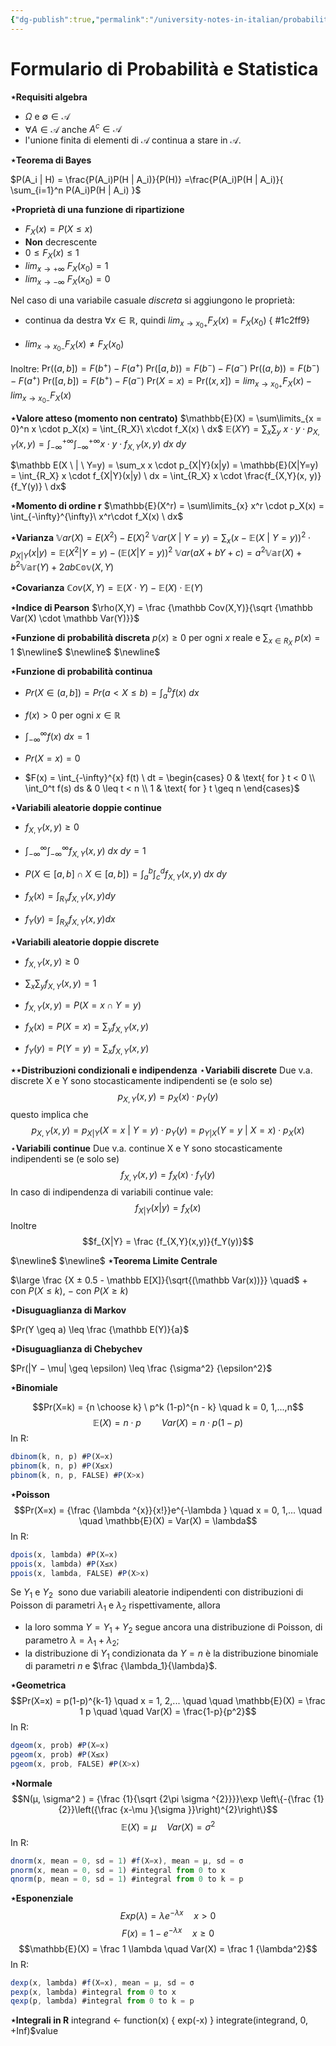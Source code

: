 ```yaml
---
{"dg-publish":true,"permalink":"/university-notes-in-italian/probabilita-e-statistica/teoria/formulario/"}
---
```


# Formulario di Probabilità e Statistica
**$\star$Requisiti algebra**
-   $\Omega$ e $\emptyset \in \mathcal{A}$
-   $\forall A \in \mathcal{A}$ anche $A^c \in \mathcal{A}$
-   l'unione finita di elementi di $\mathcal{A}$ continua a stare in $\mathcal{A}$.

**$\star$Teorema di Bayes**

$P(A_i | H) = \frac{P(A_i)P(H | A_i)}{P(H)} =\frac{P(A_i)P(H | A_i)}{ \sum_{i=1}^n P(A_i)P(H | A_i) }$

**$\star$Proprietà di una funzione di ripartizione**
- $F_X(x) = P(X \leq x)$
- **Non** decrescente
- $0 \leq F_X(x) \leq 1$
- $lim_{x \to +\infty} \ F_X(x_{0})= 1$
- $lim_{x \to -\infty} \ F_X(x_{0})= 0$

Nel caso di una variabile casuale *discreta* si aggiungono le proprietà:
- continua da destra $\forall x \in \mathbb R$, quindi $lim_{x \to x_{0+}}F_X(x)= F_X(x_0)$
{ #1c2ff9}

- $lim_{x \to x_{0-}}F_X(x) \neq F_X(x_0)$

Inoltre:
$\text{Pr}((a,b]) = F(b^+) - F(a^+)$
$\text{Pr}([a,b)) = F(b^-) - F(a^-)$
$\text{Pr}((a,b)) = F(b^-) - F(a^+)$
$\text{Pr}([a,b]) = F(b^+) - F(a^-)$
$\text{Pr}(X = x) = \text{Pr}((x,x])= lim_{x \to x_{0+}}F_X(x) - lim_{x \to x_{0-}}F_X(x)$

**$\star$Valore atteso (momento non centrato)**
$\mathbb{E}(X) = \sum\limits_{x = 0}^n x \cdot p_X(x) = \int_{R_X}\ x\cdot f_X(x) \ dx$
$\mathbb{E}(XY) = \sum_x \sum_y \ x \cdot y \cdot p_{X,Y}(x,y) = \int_{-\infty}^{+\infty} \int_{-\infty}^{+\infty} x \cdot y \cdot f_{X,Y}(x,y) \ dx \ dy$

$\mathbb E(X \ | \ Y=y) = \sum_x x \cdot p_{X|Y}(x|y) = \mathbb{E}(X|Y=y) = \int_{R_X} x \cdot f_{X|Y}(x|y) \ dx = \int_{R_X} x \cdot \frac{f_{X,Y}(x, y)}{f_Y(y)} \ dx$

**$\star$Momento di ordine r**
$\mathbb{E}(X^r) = \sum\limits_{x} x^r \cdot p_X(x) = \int_{-\infty}^{\infty}\ x^r\cdot f_X(x) \ dx$

**$\star$Varianza**
$\mathbb Var(X) = E(X^2) - E(X)^2$
$\mathbb Var(X \ | \ Y=y) = \sum_x (x - \mathbb E(X \ | \ Y=y))^2 \cdot p_{X|Y}(x|y) = \mathbb{E}(X^2 | Y = y) - \left( \mathbb{E}(X | Y = y) \right)^ 2$
$\mathbb{V}ar(a X+b Y+c)=a^{2} \mathbb{Var}(X)+b^{2} \mathbb{Var}(Y)+2 a b \mathbb{\mathbb{Cov}}(X, Y)$

**$\star$Covarianza**
$\mathbb Cov(X,Y) = \mathbb E(X \cdot Y) - \mathbb E(X) \cdot \mathbb E(Y)$

**$\star$Indice di Pearson**
$\rho(X,Y) = \frac {\mathbb Cov(X,Y)}{\sqrt {\mathbb Var(X) \cdot \mathbb Var(Y)}}$

**$\star$Funzione di probabilità discreta**
$p(x) \geq 0$ per ogni $x$ reale e $\sum_{x \in R_X} \ p(x) = 1$
$\newline$
$\newline$
$\newline$

**$\star$Funzione di probabilità continua**
- $Pr(X \in (a,b]) = Pr(a < X \leq b) = \int_{a}^{b} f(x) \ dx$

- $f(x) > 0$ per ogni $x \in \mathbb R$

- $\int_{-\infty}^{\infty} f(x) \ dx = 1$

- $Pr(X=x) = 0$

- $F(x) = \int_{-\infty}^{x} f(t) \ dt = \begin{cases} 0 & \text{ for } t < 0 \\ \int_0^t f(s) ds & 0 \leq t < n \\ 1 & \text{ for } t \geq n \end{cases}$

**$\star$Variabili aleatorie doppie continue**
- $f_{X,Y}(x,y) \geq 0$

- $\int_{-\infty}^{\infty} \int_{-\infty}^{\infty} f_{X, Y}(x, y) \ dx \ dy = 1$

- $P(X \in [a,b] \cap X \in [a,b]) = \int_{a}^{b} \int_{c}^{d} f_{X, Y}(x, y) \ dx \ dy$

- $f_X(x) =\int_{R_Y} f_{X,Y}(x,y) dy$

- $f_Y(y) =\int_{R_X} f_{X,Y}(x,y) dx$

**$\star$Variabili aleatorie doppie discrete**
-   $f_{X,Y}(x,y) \geq 0$

-   $\sum_x \sum_y f_{X, Y}(x, y) = 1$

-   $f_{X,Y}(x,y) = P(X=x \cap Y=y)$

-   $f_X(x) = P(X=x) = \sum_y f_{X, Y}(x, y)$

-   $f_Y(y) = P(Y=y) = \sum_x f_{X, Y}(x, y)$

**$\star \star$Distribuzioni condizionali e indipendenza**
$\star$**Variabili discrete**
Due v.a. discrete X e Y sono stocasticamente indipendenti se (e solo se)
$$p_{X,Y}(x,y) = p_X(x) \cdot p_Y(y)$$
questo implica che
$$p_{X,Y}(x,y) = p_{X|Y}(X=x\ | \ Y=y) \cdot p_Y(y) = p_{Y|X}(Y=y\ | \ X=x) \cdot p_X(x) $$
$\star$**Variabili continue**
Due v.a. continue X e Y sono stocasticamente indipendenti se (e solo se)
$$f_{X,Y}(x,y) = f_X(x) \cdot f_Y(y)$$
In caso di indipendenza di variabili continue vale:
$$f_{X|Y}(x|y) = f_X(x)$$
Inoltre
$$f_{X|Y} = \frac {f_{X,Y}(x,y)}{f_Y(y)}$$

$\newline$
$\newline$
**$\star$Teorema Limite Centrale**

$\large \frac {X ± 0.5 - \mathbb E[X]}{\sqrt{(\mathbb Var(x))}} \quad$ $+$ con $P(X \leq k), \ -$ con $P(X \geq k)$


**$\star$Disuguaglianza di Markov**

$Pr(Y \geq a) \leq \frac {\mathbb E(Y)}{a}$

**$\star$Disuguaglianza di Chebychev**

$Pr(|Y − \mu| \geq \epsilon) \leq \frac {\sigma^2} {\epsilon^2}$

**$\star$Binomiale**

$$Pr(X=k) = {n \choose k} \ p^k (1-p)^{n - k} \quad k = 0, 1,...,n$$
$$
\mathbb{E}(X) = n\cdot p
\quad \quad
Var(X) = n\cdot p(1-p)
$$
In R:
```js
dbinom(k, n, p) #P(X=x)
pbinom(k, n, p) #P(X≤x)
pbinom(k, n, p, FALSE) #P(X>x)
```

**$\star$Poisson**
$$Pr(X=x) = {\frac {\lambda ^{x}}{x!}}e^{-\lambda } \quad x = 0, 1,... \quad \quad \mathbb{E}(X) = Var(X) = \lambda$$
In R:
```js
dpois(x, lambda) #P(X=x)
ppois(x, lambda) #P(X≤x)
ppois(x, lambda, FALSE) #P(X>x)
```
Se $Y_1$ e $Y_2$  sono due variabili aleatorie indipendenti con distribuzioni di Poisson di parametri $\lambda_1$ e $\lambda_2$ rispettivamente, allora
- la loro somma $Y=Y_{1}+Y_{2}$ segue ancora una distribuzione di Poisson, di parametro $\lambda =\lambda _{1}+\lambda _{2}$;
- la distribuzione di $Y_{1}$ condizionata da $Y=n$ è la distribuzione binomiale di parametri $n$ e $\frac {\lambda_1}{\lambda}$.

**$\star$Geometrica**
$$Pr(X=x) = p(1-p)^{k-1} \quad x = 1, 2,... \quad \quad \mathbb{E}(X) = \frac 1 p \quad \quad Var(X) = \frac{1-p}{p^2}$$
In R:
```js
dgeom(x, prob) #P(X=x)
pgeom(x, prob) #P(X≤x)
pgeom(x, prob, FALSE) #P(X>x)
```

**$\star$Normale**
$$N(µ, \sigma^2 ) = {\frac {1}{\sqrt {2\pi \sigma ^{2}}}}\exp \left\{-{\frac {1}{2}}\left({\frac {x-\mu }{\sigma }}\right)^{2}\right\}$$
$$\mathbb{E}(X) = µ \quad Var(X) = {\sigma^2}$$
In R:
```js
dnorm(x, mean = 0, sd = 1) #f(X=x), mean = µ, sd = σ
pnorm(x, mean = 0, sd = 1) #integral from 0 to x
qnorm(p, mean = 0, sd = 1) #integral from 0 to k = p
```

**$\star$Esponenziale**
$$Exp(\lambda) = \lambda e^{{-\lambda x}} \quad x>0 $$
$$F(x) = 1- e^{{-\lambda x}} \quad x\geq 0$$
$$\mathbb{E}(X) = \frac 1 \lambda \quad Var(X) = \frac 1 {\lambda^2}$$
In R:
```js
dexp(x, lambda) #f(X=x), mean = µ, sd = σ
pexp(x, lambda) #integral from 0 to x
qexp(p, lambda) #integral from 0 to k = p
```

**$\star$Integrali in R**
integrand <- function(x) { exp(-x) }
integrate(integrand, 0, +Inf)$value